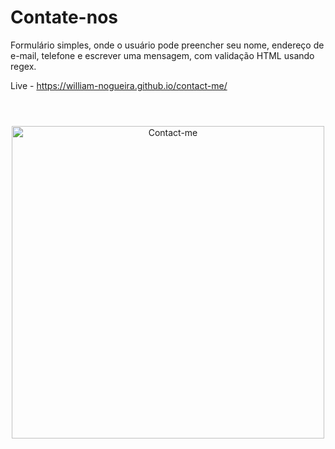 # Contate-nos
Formulário simples, onde o usuário pode preencher seu nome, endereço de e-mail, telefone e escrever uma mensagem, com validação HTML usando regex.

Live - https://william-nogueira.github.io/contact-me/


#
<br>
<div align="center">
<img alt="Contact-me" width="500px" src="https://i.ibb.co/j8VzkRR/contact-us.png"/>
</div>


